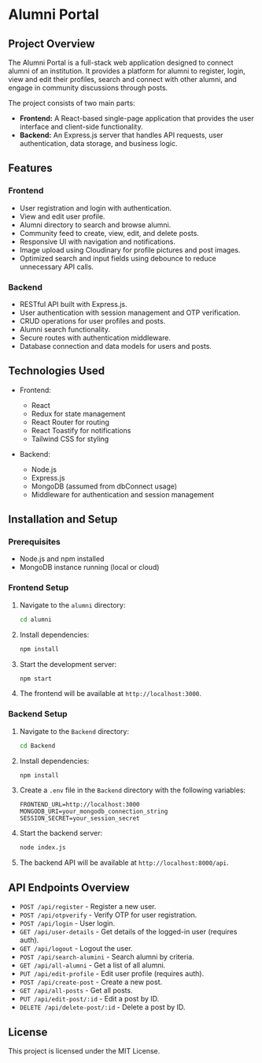 # Alumni Portal

## Project Overview
The Alumni Portal is a full-stack web application designed to connect alumni of an institution. It provides a platform for alumni to register, login, view and edit their profiles, search and connect with other alumni, and engage in community discussions through posts.

The project consists of two main parts:
- **Frontend:** A React-based single-page application that provides the user interface and client-side functionality.
- **Backend:** An Express.js server that handles API requests, user authentication, data storage, and business logic.

## Features

### Frontend
- User registration and login with authentication.
- View and edit user profile.
- Alumni directory to search and browse alumni.
- Community feed to create, view, edit, and delete posts.
- Responsive UI with navigation and notifications.
- Image upload using Cloudinary for profile pictures and post images.
- Optimized search and input fields using debounce to reduce unnecessary API calls.

### Backend
- RESTful API built with Express.js.
- User authentication with session management and OTP verification.
- CRUD operations for user profiles and posts.
- Alumni search functionality.
- Secure routes with authentication middleware.
- Database connection and data models for users and posts.

## Technologies Used
- Frontend:
  - React
  - Redux for state management
  - React Router for routing
  - React Toastify for notifications
  - Tailwind CSS for styling

- Backend:
  - Node.js
  - Express.js
  - MongoDB (assumed from dbConnect usage)
  - Middleware for authentication and session management

## Installation and Setup

### Prerequisites
- Node.js and npm installed
- MongoDB instance running (local or cloud)

### Frontend Setup
1. Navigate to the `alumni` directory:
   ```bash
   cd alumni
   ```
2. Install dependencies:
   ```bash
   npm install
   ```
3. Start the development server:
   ```bash
   npm start
   ```
4. The frontend will be available at `http://localhost:3000`.

### Backend Setup
1. Navigate to the `Backend` directory:
   ```bash
   cd Backend
   ```
2. Install dependencies:
   ```bash
   npm install
   ```
3. Create a `.env` file in the `Backend` directory with the following variables:
   ```
   FRONTEND_URL=http://localhost:3000
   MONGODB_URI=your_mongodb_connection_string
   SESSION_SECRET=your_session_secret
   ```
4. Start the backend server:
   ```bash
   node index.js
   ```
5. The backend API will be available at `http://localhost:8000/api`.

## API Endpoints Overview

- `POST /api/register` - Register a new user.
- `POST /api/otpverify` - Verify OTP for user registration.
- `POST /api/login` - User login.
- `GET /api/user-details` - Get details of the logged-in user (requires auth).
- `GET /api/logout` - Logout the user.
- `POST /api/search-alumini` - Search alumni by criteria.
- `GET /api/all-alumni` - Get a list of all alumni.
- `PUT /api/edit-profile` - Edit user profile (requires auth).
- `POST /api/create-post` - Create a new post.
- `GET /api/all-posts` - Get all posts.
- `PUT /api/edit-post/:id` - Edit a post by ID.
- `DELETE /api/delete-post/:id` - Delete a post by ID.

## License
This project is licensed under the MIT License.
